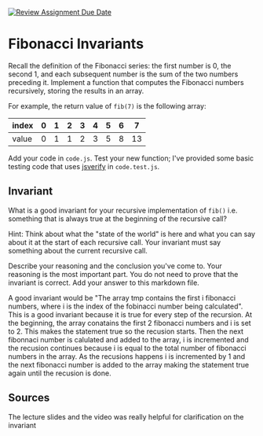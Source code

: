 [![Review Assignment Due Date](https://classroom.github.com/assets/deadline-readme-button-24ddc0f5d75046c5622901739e7c5dd533143b0c8e959d652212380cedb1ea36.svg)](https://classroom.github.com/a/rzkZS2Jf)
# Fibonacci Invariants

Recall the definition of the Fibonacci series: the first number is 0, the second
1, and each subsequent number is the sum of the two numbers preceding it.
Implement a function that computes the Fibonacci numbers recursively, storing
the results in an array.

For example, the return value of `fib(7)` is the following array:

| index |  0  |  1  |  2  |  3  |  4  |  5  |  6  |  7  |
| ----- | --- | --- | --- | --- | --- | --- | --- | --- |
| value |  0  |  1  |  1  |  2  |  3  |  5  |  8  |  13 |

Add your code in `code.js`. Test your new function; I've provided some basic
testing code that uses [jsverify](https://jsverify.github.io/) in
`code.test.js`.

## Invariant

What is a good invariant for your recursive implementation of `fib()`
i.e. something that is always true at the beginning of the recursive call?

Hint: Think about what the "state of the world" is here and what you can say
about it at the start of each recursive call. Your invariant must say something
about the current recursive call.

Describe your reasoning and the conclusion you've come to. Your reasoning is the
most important part. You do not need to prove that the invariant is correct. Add
your answer to this markdown file.

A good invariant would be "The array tmp contains the first i fibonacci numbers, 
where i is the index of the fobinacci number being calculated". This is a good 
invariant because it is true for every step of the recursion. At the beginning, 
the array conatains the first 2 fibonacci numbers and i is set to 2. This makes the 
statement true so the recusion starts. Then the next fibonnaci number is calulated 
and added to the array, i is incremented and the recusion continues because i is 
equal to the total number of fibonacci numbers in the array. As the recusions
happens i is incremented by 1 and the next fibonacci number is added to the array 
making the statement true again until the recusion is done.

## Sources

The lecture slides and the video was really helpful for clarification on the
invariant
